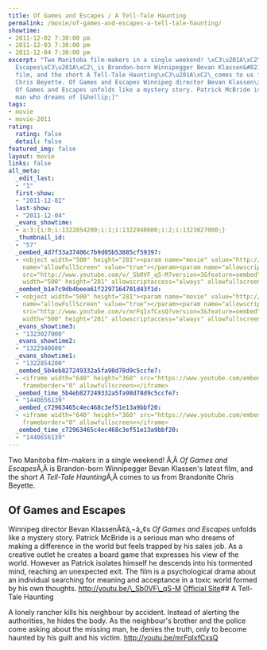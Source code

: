 ```yaml
---
title: Of Games and Escapes / A Tell-Tale Haunting
permalink: /movie/of-games-and-escapes-a-tell-tale-haunting/
showtime:
- 2011-12-02 7:30:00 pm
- 2011-12-03 7:30:00 pm
- 2011-12-04 7:30:00 pm
excerpt: "Two Manitoba film-makers in a single weekend! \xC3\u201A\xC2\_Of Games and
  Escapes\xC3\u201A\xC2\_is Brandon-born Winnipegger Bevan Klassen&#8217;s latest
  film, and the short A Tell-Tale Haunting\xC3\u201A\xC2\_comes to us from Brandonite
  Chris Beyette. Of Games and Escapes Winnipeg director Bevan Klassen\xC3\xA2\xE2\u201A\xAC\xE2\u201E\xA2s
  Of Games and Escapes unfolds like a mystery story. Patrick McBride is a serious
  man who dreams of [&hellip;]"
tags:
- movie
- movie-2011
rating:
  rating: false
  detail: false
featured_img: false
layout: movie
links: false
all_meta:
  _edit_last:
  - "1"
  first-show:
  - "2011-12-02"
  last-show:
  - "2011-12-04"
  _evans_showtime:
  - a:3:{i:0;i:1322854200;i:1;i:1322940600;i:2;i:1323027000;}
  _thumbnail_id:
  - "57"
  _oembed_4d7f33a37406c7b9d05b53885cf59397:
  - <object width="500" height="281"><param name="movie" value="http://www.youtube.com/v/_Sb0VF_qS-M?version=3&feature=oembed"></param><param
    name="allowFullScreen" value="true"></param><param name="allowscriptaccess" value="always"></param><embed
    src="http://www.youtube.com/v/_Sb0VF_qS-M?version=3&feature=oembed" type="application/x-shockwave-flash"
    width="500" height="281" allowscriptaccess="always" allowfullscreen="true"></embed></object>
  _oembed_b1e7c9db4beea61f2297164701d43f1d:
  - <object width="500" height="281"><param name="movie" value="http://www.youtube.com/v/mrFqIxfCxsQ?version=3&feature=oembed"></param><param
    name="allowFullScreen" value="true"></param><param name="allowscriptaccess" value="always"></param><embed
    src="http://www.youtube.com/v/mrFqIxfCxsQ?version=3&feature=oembed" type="application/x-shockwave-flash"
    width="500" height="281" allowscriptaccess="always" allowfullscreen="true"></embed></object>
  _evans_showtime3:
  - "1323027000"
  _evans_showtime2:
  - "1322940600"
  _evans_showtime1:
  - "1322854200"
  _oembed_5b4eb827249332a5fa98d78d9c5ccfe7:
  - <iframe width="640" height="360" src="https://www.youtube.com/embed/_Sb0VF_qS-M?feature=oembed"
    frameborder="0" allowfullscreen></iframe>
  _oembed_time_5b4eb827249332a5fa98d78d9c5ccfe7:
  - "1440656139"
  _oembed_c72963465c4ec468c3ef51e13a9bbf20:
  - <iframe width="640" height="360" src="https://www.youtube.com/embed/mrFqIxfCxsQ?feature=oembed"
    frameborder="0" allowfullscreen></iframe>
  _oembed_time_c72963465c4ec468c3ef51e13a9bbf20:
  - "1440656139"
---
```


Two Manitoba film-makers in a single weekend! Ã‚Â *Of Games and Escapes*Ã‚Â is Brandon-born Winnipegger Bevan Klassen's latest film, and the short *A Tell-Tale Haunting*Ã‚Â comes to us from Brandonite Chris Beyette.

## Of Games and Escapes

Winnipeg director Bevan KlassenÃ¢â‚¬â„¢s *Of Games and Escapes* unfolds like a mystery story. Patrick McBride is a serious man who dreams of making a difference in the world but feels trapped by his sales job. As a creative outlet he creates a board game that expresses his view of the world. However as Patrick isolates himself he descends into his tormented mind, reaching an unexpected exit. The film is a psychological drama about an individual searching for meaning and acceptance in a toxic world formed by his own thoughts. http://youtu.be/\_Sb0VF\_qS-M [Official Site](http://ofgamesandescapes.com/)## A Tell-Tale Haunting

A lonely rancher kills his neighbour by accident. Instead of alerting the authorities, he hides the body. As the neighbour's brother and the police come asking about the missing man, he denies the truth, only to become haunted by his guilt and his victim. http://youtu.be/mrFqIxfCxsQ